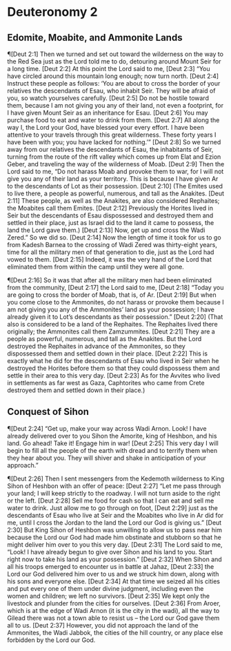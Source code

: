 # Deuteronomy 2

## Edomite, Moabite, and Ammonite Lands
¶[Deut 2:1] Then we turned and set out toward the wilderness on the way to the Red Sea just as the Lord told me to do, detouring around Mount Seir for a long time.
[Deut 2:2] At this point the Lord said to me,
[Deut 2:3] “You have circled around this mountain long enough; now turn north.
[Deut 2:4] Instruct these people as follows: ‘You are about to cross the border of your relatives the descendants of Esau, who inhabit Seir. They will be afraid of you, so watch yourselves carefully.
[Deut 2:5] Do not be hostile toward them, because I am not giving you any of their land, not even a footprint, for I have given Mount Seir as an inheritance for Esau.
[Deut 2:6] You may purchase food to eat and water to drink from them.
[Deut 2:7] All along the way I, the Lord your God, have blessed your every effort. I have been attentive to your travels through this great wilderness. These forty years I have been with you; you have lacked for nothing.’”
[Deut 2:8] So we turned away from our relatives the descendants of Esau, the inhabitants of Seir, turning from the route of the rift valley which comes up from Elat and Ezion Geber, and traveling the way of the wilderness of Moab.
[Deut 2:9] Then the Lord said to me, “Do not harass Moab and provoke them to war, for I will not give you any of their land as your territory. This is because I have given Ar to the descendants of Lot as their possession.
[Deut 2:10] (The Emites used to live there, a people as powerful, numerous, and tall as the Anakites.
[Deut 2:11] These people, as well as the Anakites, are also considered Rephaites; the Moabites call them Emites.
[Deut 2:12] Previously the Horites lived in Seir but the descendants of Esau dispossessed and destroyed them and settled in their place, just as Israel did to the land it came to possess, the land the Lord gave them.)
[Deut 2:13] Now, get up and cross the Wadi Zered.” So we did so.
[Deut 2:14] Now the length of time it took for us to go from Kadesh Barnea to the crossing of Wadi Zered was thirty-eight years, time for all the military men of that generation to die, just as the Lord had vowed to them.
[Deut 2:15] Indeed, it was the very hand of the Lord that eliminated them from within the camp until they were all gone.

¶[Deut 2:16] So it was that after all the military men had been eliminated from the community,
[Deut 2:17] the Lord said to me,
[Deut 2:18] “Today you are going to cross the border of Moab, that is, of Ar.
[Deut 2:19] But when you come close to the Ammonites, do not harass or provoke them because I am not giving you any of the Ammonites’ land as your possession; I have already given it to Lot’s descendants as their possession.”
[Deut 2:20] (That also is considered to be a land of the Rephaites. The Rephaites lived there originally; the Ammonites call them Zamzummites.
[Deut 2:21] They are a people as powerful, numerous, and tall as the Anakites. But the Lord destroyed the Rephaites in advance of the Ammonites, so they dispossessed them and settled down in their place.
[Deut 2:22] This is exactly what he did for the descendants of Esau who lived in Seir when he destroyed the Horites before them so that they could dispossess them and settle in their area to this very day.
[Deut 2:23] As for the Avvites who lived in settlements as far west as Gaza, Caphtorites who came from Crete destroyed them and settled down in their place.)

## Conquest of Sihon
¶[Deut 2:24] “Get up, make your way across Wadi Arnon. Look! I have already delivered over to you Sihon the Amorite, king of Heshbon, and his land. Go ahead! Take it! Engage him in war!
[Deut 2:25] This very day I will begin to fill all the people of the earth with dread and to terrify them when they hear about you. They will shiver and shake in anticipation of your approach.”

¶[Deut 2:26] Then I sent messengers from the Kedemoth wilderness to King Sihon of Heshbon with an offer of peace:
[Deut 2:27] “Let me pass through your land; I will keep strictly to the roadway. I will not turn aside to the right or the left.
[Deut 2:28] Sell me food for cash so that I can eat and sell me water to drink. Just allow me to go through on foot,
[Deut 2:29] just as the descendants of Esau who live at Seir and the Moabites who live in Ar did for me, until I cross the Jordan to the land the Lord our God is giving us.”
[Deut 2:30] But King Sihon of Heshbon was unwilling to allow us to pass near him because the Lord our God had made him obstinate and stubborn so that he might deliver him over to you this very day.
[Deut 2:31] The Lord said to me, “Look! I have already begun to give over Sihon and his land to you. Start right now to take his land as your possession.”
[Deut 2:32] When Sihon and all his troops emerged to encounter us in battle at Jahaz,
[Deut 2:33] the Lord our God delivered him over to us and we struck him down, along with his sons and everyone else.
[Deut 2:34] At that time we seized all his cities and put every one of them under divine judgment, including even the women and children; we left no survivors.
[Deut 2:35] We kept only the livestock and plunder from the cities for ourselves.
[Deut 2:36] From Aroer, which is at the edge of Wadi Arnon (it is the city in the wadi), all the way to Gilead there was not a town able to resist us – the Lord our God gave them all to us.
[Deut 2:37] However, you did not approach the land of the Ammonites, the Wadi Jabbok, the cities of the hill country, or any place else forbidden by the Lord our God.
